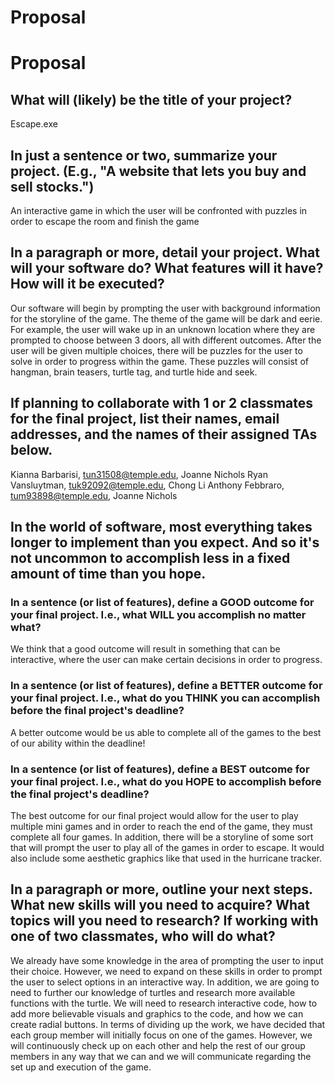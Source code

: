 # Proposal

# Proposal

## What will (likely) be the title of your project?

Escape.exe


## In just a sentence or two, summarize your project. (E.g., "A website that lets you buy and sell stocks.")

An interactive game in which the user will be confronted with puzzles in order to escape the room and finish the game

## In a paragraph or more, detail your project. What will your software do? What features will it have? How will it be executed?

Our software will begin by prompting the user with background information for the storyline of the game. The theme of the game will be dark and eerie. For example, the user will wake up in an unknown location where they are prompted to choose between 3 doors, all with different outcomes. After the user will be given multiple choices, there will be puzzles for the user to solve in order to progress within the game. These puzzles will consist of hangman, brain teasers, turtle tag, and turtle hide and seek. 

## If planning to collaborate with 1 or 2 classmates for the final project, list their names, email addresses, and the names of their assigned TAs below.

Kianna Barbarisi, tun31508@temple.edu, Joanne Nichols
Ryan Vansluytman, tuk92092@temple.edu, Chong Li 
Anthony Febbraro, tum93898@temple.edu, Joanne Nichols

## In the world of software, most everything takes longer to implement than you expect. And so it's not uncommon to accomplish less in a fixed amount of time than you hope.

### In a sentence (or list of features), define a GOOD outcome for your final project. I.e., what WILL you accomplish no matter what?

We think that a good outcome will result in something that can be interactive, where the user can make certain decisions in order to progress.

### In a sentence (or list of features), define a BETTER outcome for your final project. I.e., what do you THINK you can accomplish before the final project's deadline?

A better outcome would be us able to complete all of the games to the best of our ability within the deadline!


### In a sentence (or list of features), define a BEST outcome for your final project. I.e., what do you HOPE to accomplish before the final project's deadline?

The best outcome for our final project would allow for the user to play multiple mini games and in order to reach the end of the game, they must complete all four games. In addition, there will be a storyline of some sort that will prompt the user to play all of the games in order to escape. It would also include some aesthetic graphics like that used in the hurricane tracker.


## In a paragraph or more, outline your next steps. What new skills will you need to acquire? What topics will you need to research? If working with one of two classmates, who will do what?
We already have some knowledge in the area of prompting the user to input their choice. However, we need to expand on these skills in order to prompt the user to select options in an interactive way. In addition, we are going to need to further our knowledge of turtles and research more available functions with the turtle. We will need to research interactive code, how to add more believable visuals and graphics to the code, and how we can create radial buttons. In terms of dividing up the work, we have decided that each group member will initially focus on one of the games. However, we will continuously check up on each other and help the rest of our group members in any way that we can and we will communicate regarding the set up and execution of the game. 

